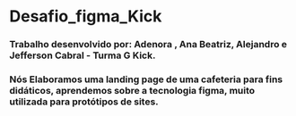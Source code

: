 # Desafio_figma_Kick

### Trabalho desenvolvido por: Adenora , Ana Beatriz, Alejandro e Jefferson Cabral - Turma G Kick.

### Nós Elaboramos uma landing page de uma cafeteria para fins didáticos, aprendemos sobre a tecnologia figma, muito utilizada para protótipos de sites.

